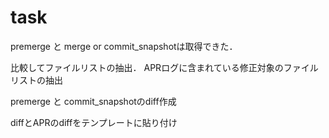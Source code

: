 # task

premerge と merge or commit_snapshotは取得できた．

比較してファイルリストの抽出．
APRログに含まれている修正対象のファイルリストの抽出

premerge と commit_snapshotのdiff作成

diffとAPRのdiffをテンプレートに貼り付け

